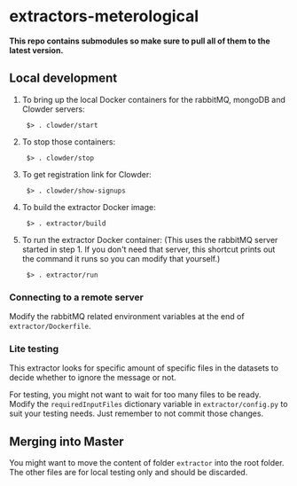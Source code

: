 # extractors-meterological
**This repo contains submodules so make sure to pull all of them to the latest version.**

## Local development
1. To bring up the local Docker containers for the rabbitMQ, mongoDB and Clowder servers:

        $> . clowder/start

2. To stop those containers:

        $> . clowder/stop

3. To get registration link for Clowder:

        $> . clowder/show-signups

4. To build the extractor Docker image:

        $> . extractor/build

5. To run the extractor Docker container: (This uses the rabbitMQ server started in step 1. If you don't need that server, this shortcut prints out the command it runs so you can modify that yourself.)

        $> . extractor/run

### Connecting to a remote server
Modify the rabbitMQ related environment variables at the end of `extractor/Dockerfile`.

### Lite testing
This extractor looks for specific amount of specific files in the datasets to decide whether to ignore the message or not.

For testing, you might not want to wait for too many files to be ready. Modify the `requiredInputFiles` dictionary variable in `extractor/config.py` to suit your testing needs. Just remember to not commit those changes.

## Merging into Master
You might want to move the content of folder `extractor` into the root folder. The other files are for local testing only and should be discarded.
